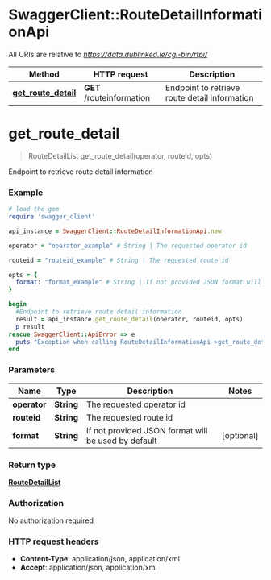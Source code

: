 # SwaggerClient::RouteDetailInformationApi

All URIs are relative to *https://data.dublinked.ie/cgi-bin/rtpi/*

Method | HTTP request | Description
------------- | ------------- | -------------
[**get_route_detail**](RouteDetailInformationApi.md#get_route_detail) | **GET** /routeinformation | Endpoint to retrieve route detail information


# **get_route_detail**
> RouteDetailList get_route_detail(operator, routeid, opts)

Endpoint to retrieve route detail information

### Example
```ruby
# load the gem
require 'swagger_client'

api_instance = SwaggerClient::RouteDetailInformationApi.new

operator = "operator_example" # String | The requested operator id

routeid = "routeid_example" # String | The requested route id

opts = { 
  format: "format_example" # String | If not provided JSON format will be used by default
}

begin
  #Endpoint to retrieve route detail information
  result = api_instance.get_route_detail(operator, routeid, opts)
  p result
rescue SwaggerClient::ApiError => e
  puts "Exception when calling RouteDetailInformationApi->get_route_detail: #{e}"
end
```

### Parameters

Name | Type | Description  | Notes
------------- | ------------- | ------------- | -------------
 **operator** | **String**| The requested operator id | 
 **routeid** | **String**| The requested route id | 
 **format** | **String**| If not provided JSON format will be used by default | [optional] 

### Return type

[**RouteDetailList**](RouteDetailList.md)

### Authorization

No authorization required

### HTTP request headers

 - **Content-Type**: application/json, application/xml
 - **Accept**: application/json, application/xml



